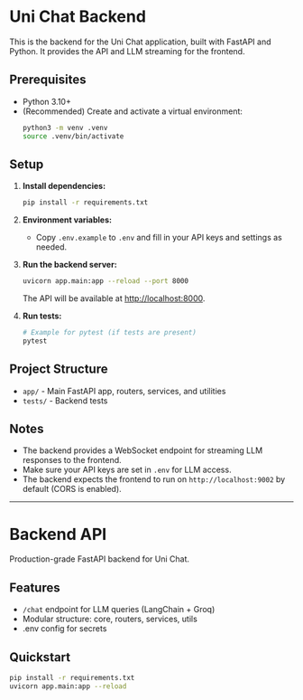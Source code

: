 # Uni Chat Backend

This is the backend for the Uni Chat application, built with FastAPI and Python. It provides the API and LLM streaming for the frontend.

## Prerequisites
- Python 3.10+
- (Recommended) Create and activate a virtual environment:
  ```zsh
  python3 -m venv .venv
  source .venv/bin/activate
  ```

## Setup

1. **Install dependencies:**
   ```zsh
   pip install -r requirements.txt
   ```

2. **Environment variables:**
   - Copy `.env.example` to `.env` and fill in your API keys and settings as needed.

3. **Run the backend server:**
   ```zsh
   uvicorn app.main:app --reload --port 8000
   ```
   The API will be available at [http://localhost:8000](http://localhost:8000).

4. **Run tests:**
   ```zsh
   # Example for pytest (if tests are present)
   pytest
   ```

## Project Structure
- `app/` - Main FastAPI app, routers, services, and utilities
- `tests/` - Backend tests

## Notes
- The backend provides a WebSocket endpoint for streaming LLM responses to the frontend.
- Make sure your API keys are set in `.env` for LLM access.
- The backend expects the frontend to run on `http://localhost:9002` by default (CORS is enabled).

---

# Backend API

Production-grade FastAPI backend for Uni Chat.

## Features
- `/chat` endpoint for LLM queries (LangChain + Groq)
- Modular structure: core, routers, services, utils
- .env config for secrets

## Quickstart
```sh
pip install -r requirements.txt
uvicorn app.main:app --reload
```
